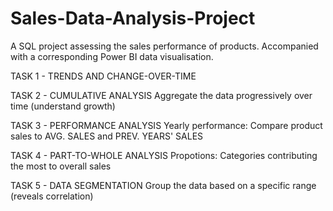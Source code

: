 # Sales-Data-Analysis-Project
A SQL project assessing the sales performance of products. Accompanied with a corresponding Power BI data visualisation.

TASK 1 - TRENDS AND CHANGE-OVER-TIME

TASK 2 - CUMULATIVE ANALYSIS 
	Aggregate the data progressively over time (understand growth)

TASK 3 - PERFORMANCE ANALYSIS
	Yearly performance: Compare product sales to AVG. SALES and PREV. YEARS' SALES

TASK 4 - PART-TO-WHOLE ANALYSIS
	Propotions: Categories contributing the most to overall sales

TASK 5 - DATA SEGMENTATION
	Group the data based on a specific range (reveals correlation)
